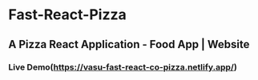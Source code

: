 # Fast-React-Pizza
## A Pizza React Application - Food App | Website
### Live Demo(https://vasu-fast-react-co-pizza.netlify.app/)

